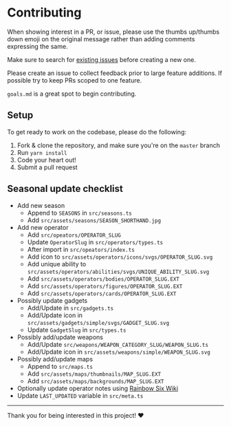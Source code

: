 # Contributing

When showing interest in a PR, or issue, please use the thumbs up/thumbs down emoji on the original message rather than adding comments expressing the same.

Make sure to search for [existing issues](../../issues?q=is%3Aissue) before creating a new one.

Please create an issue to collect feedback prior to large feature additions. If possible try to keep PRs scoped to one feature.

`goals.md` is a great spot to begin contributing.

## Setup

To get ready to work on the codebase, please do the following:

1. Fork & clone the repository, and make sure you're on the `master` branch
2. Run `yarn install`
3. Code your heart out!
4. Submit a pull request

## Seasonal update checklist

- Add new season
  - Append to `SEASONS` in `src/seasons.ts`
  - Add `src/assets/seasons/SEASON_SHORTHAND.jpg`
- Add new operator
  - Add `src/opeators/OPERATOR_SLUG`
  - Update `OperatorSlug` in `src/operators/types.ts`
  - After import in `src/opeators/index.ts`
  - Add icon to `src/assets/operators/icons/svgs/OPERATOR_SLUG.svg`
  - Add unique ability to `src/assets/operators/abilities/svgs/UNIQUE_ABILITY_SLUG.svg`
  - Add `src/assets/operators/bodies/OPERATOR_SLUG.EXT`
  - Add `src/assets/operators/figures/OPERATOR_SLUG.EXT`
  - Add `src/assets/operators/cards/OPERATOR_SLUG.EXT`
- Possibly update gadgets
  - Add/Update in `src/gadgets.ts`
  - Add/Update icon in `src/assets/gadgets/simple/svgs/GADGET_SLUG.svg`
  - Update `GadgetSlug` in `src/types.ts`
- Possibly add/update weapons
  - Add/Update `src/weapons/WEAPON_CATEGORY_SLUG/WEAPON_SLUG.ts`
  - Add/Update icon in `src/assets/weapons/simple/WEAPON_SLUG.svg`
- Possibly add/update maps
  - Append to `src/maps.ts`
  - Add `src/assets/maps/thumbnails/MAP_SLUG.EXT`
  - Add `src/assets/maps/backgrounds/MAP_SLUG.EXT`
- Optionally update operator notes using [Rainbow Six Wiki](https://rainbowsix.fandom.com/wiki/Special:RecentChanges?hidebots=1&hidelog=1&limit=3000&days=90&enhanced=1&hidecategorization=1&urlversion=2) <!-- Last updated: 2023-06-12 -->
- Update `LAST_UPDATED` variable in `src/meta.ts`

---

Thank you for being interested in this project! ❤️
